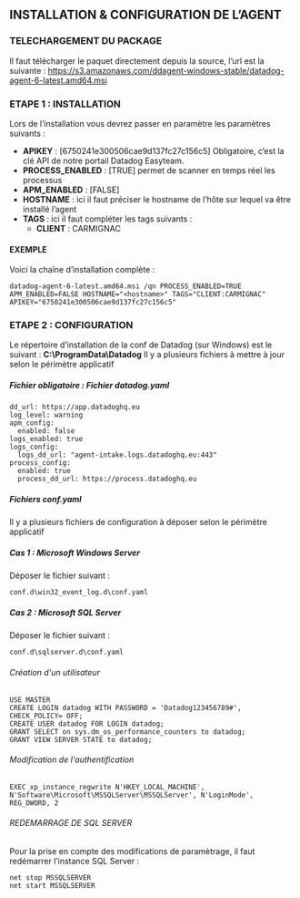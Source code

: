 ## INSTALLATION & CONFIGURATION DE L’AGENT
### TELECHARGEMENT DU PACKAGE
Il faut télécharger le paquet directement depuis la source, l’url est la suivante : https://s3.amazonaws.com/ddagent-windows-stable/datadog-agent-6-latest.amd64.msi 

### ETAPE 1 : INSTALLATION
Lors de l’installation vous devrez passer en paramètre les paramètres suivants :
-	**APIKEY** : [6750241e300506cae9d137fc27c156c5] Obligatoire, c’est la clé API de notre portail Datadog Easyteam.
-	**PROCESS_ENABLED** : [TRUE] permet de scanner en temps réel les processus
-	**APM_ENABLED** : [FALSE]
-	**HOSTNAME** : ici il faut préciser le hostname de l’hôte sur lequel va être installé l’agent
-	**TAGS** : ici il faut compléter les tags suivants :
    - **CLIENT** : CARMIGNAC

#### EXEMPLE
Voici la chaîne d’installation complète :
```
datadog-agent-6-latest.amd64.msi /qn PROCESS_ENABLED=TRUE APM_ENABLED=FALSE HOSTNAME="<hostname>" TAGS="CLIENT:CARMIGNAC" APIKEY="6750241e300506cae9d137fc27c156c5"
```
### ETAPE 2 : CONFIGURATION
Le répertoire d’installation de la conf de Datadog (sur Windows) est le suivant : **C:\ProgramData\Datadog**
Il y a plusieurs fichiers à mettre à jour selon le périmètre applicatif

##### Fichier obligatoire : Fichier datadog.yaml
```
dd_url: https://app.datadoghq.eu
log_level: warning
apm_config:
  enabled: false
logs_enabled: true
logs_config:
  logs_dd_url: "agent-intake.logs.datadoghq.eu:443"
process_config:
  enabled: true
  process_dd_url: https://process.datadoghq.eu
```

##### Fichiers conf.yaml
Il y a plusieurs fichiers de configuration à déposer selon le périmètre applicatif
##### Cas 1 : Microsoft Windows Server
Déposer le fichier suivant :
```
conf.d\win32_event_log.d\conf.yaml
```
##### Cas 2 : Microsoft SQL Server
Déposer le fichier suivant :
```
conf.d\sqlserver.d\conf.yaml
```
###### Création d'un utilisateur
```
USE MASTER
CREATE LOGIN datadog WITH PASSWORD = 'Datadog123456789#', CHECK_POLICY= OFF;
CREATE USER datadog FOR LOGIN datadog;
GRANT SELECT on sys.dm_os_performance_counters to datadog;
GRANT VIEW SERVER STATE to datadog;
```
###### Modification de l'authentification
```
EXEC xp_instance_regwrite N'HKEY_LOCAL_MACHINE', N'Software\Microsoft\MSSQLServer\MSSQLServer', N'LoginMode', REG_DWORD, 2
```
###### REDEMARRAGE DE SQL SERVER
Pour la prise en compte des modifications de paramètrage, il faut redémarrer l’instance SQL Server :
```
net stop MSSQLSERVER
net start MSSQLSERVER
```
